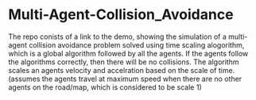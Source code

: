 # Multi-Agent-Collision_Avoidance

The repo conists of a link to the demo, showing the simulation of a multi-agent collision avoidance problem solved using time scaling alogorithm, which is a global algorithm followed by all the agents. If the agents follow the algorithms correctly, then there will be no collisions. The algorithm scales an agents velocity and accelration based on the scale of time. (assumes the agents travel at maximum speed when there are no other agents on the road/map, which is considered to be scale 1) 
